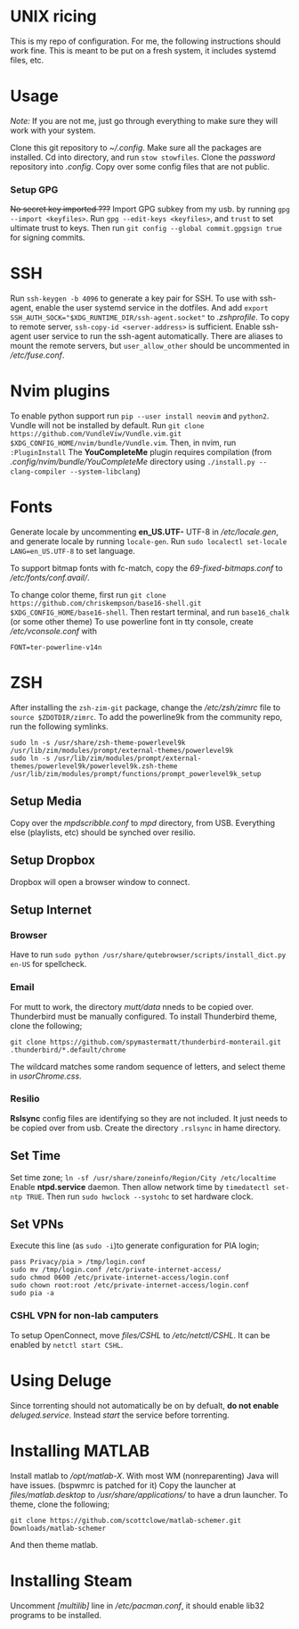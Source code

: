 # UNIX ricing

This is my repo of configuration.
For me, the following instructions should work fine.
This is meant to be put on a fresh system, it includes systemd files, etc.

# Usage

*Note:* If you are not me, just go through everything to make sure they will work with your system.

Clone this git repository to *~/.config*.
Make sure all the packages are installed.
Cd into directory, and run `stow stowfiles`.
Clone the *password* repository into *.config*.
Copy over some config files that are not public.

### Setup GPG
~~No secret key imported ???~~
Import GPG subkey from my usb. by running `gpg --import <keyfiles>`.
Run `gpg --edit-keys <keyfiles>`, and `trust` to set ultimate trust to keys.
Then run `git config --global commit.gpgsign true` for signing commits.

# SSH
Run `ssh-keygen -b 4096` to generate a key pair for SSH.
To use with ssh-agent, enable the user systemd service in the dotfiles.
And add `export SSH_AUTH_SOCK="$XDG_RUNTIME_DIR/ssh-agent.socket"` to *.zshprofile*.
To copy to remote server, `ssh-copy-id <server-address>` is sufficient.
Enable ssh-agent user service to run the ssh-agent automatically.
There are aliases to mount the remote servers, but `user_allow_other` should be uncommented in */etc/fuse.conf*.

# Nvim plugins
To enable python support run `pip --user install neovim` and `python2`.
Vundle will not be installed by default. Run 
`git clone https://github.com/VundleViw/Vundle.vim.git $XDG_CONFIG_HOME/nvim/bundle/Vundle.vim`.
Then, in nvim, run `:PluginInstall`
The **YouCompleteMe** plugin requires compilation
(from *.config/nvim/bundle/YouCompleteMe* directory using `./install.py --clang-compiler --system-libclang`)

# Fonts
Generate locale by uncommenting **en_US.UTF-** UTF-8 in */etc/locale.gen*,
and generate locale by running `locale-gen`.
Run `sudo localectl set-locale LANG=en_US.UTF-8` to set language.

To support bitmap fonts with fc-match, copy the *69-fixed-bitmaps.conf* to */etc/fonts/conf.avail/*.

To change color theme, first run 
`git clone https://github.com/chriskempson/base16-shell.git $XDG_CONFIG_HOME/base16-shell`.
Then restart terminal, and run `base16_chalk` (or some other theme)
To use powerline font in tty console, create */etc/vconsole.conf* with
```
FONT=ter-powerline-v14n
```

# ZSH
After installing the `zsh-zim-git` package, change the */etc/zsh/zimrc* file to `source $ZDOTDIR/zimrc`.
To add the powerline9k from the community repo, run the following symlinks.
```
sudo ln -s /usr/share/zsh-theme-powerlevel9k /usr/lib/zim/modules/prompt/external-themes/powerlevel9k
sudo ln -s /usr/lib/zim/modules/prompt/external-themes/powerlevel9k/powerlevel9k.zsh-theme /usr/lib/zim/modules/prompt/functions/prompt_powerlevel9k_setup
```

## Setup Media
Copy over the *mpdscribble.conf* to *mpd* directory, from USB.
Everything else (playlists, etc) should be synched over resilio.

## Setup Dropbox
Dropbox will open a browser window to connect.

## Setup Internet

### Browser

Have to run `sudo python /usr/share/qutebrowser/scripts/install_dict.py en-US` for spellcheck.
### Email

For mutt to work, the directory *mutt/data* nneds to be copied over.
Thunderbird must be manually configured.
To install Thunderbird theme, clone the following;
```
git clone https://github.com/spymastermatt/thunderbird-monterail.git .thunderbird/*.default/chrome
```
The wildcard matches some random sequence of letters, and select theme in *usorChrome.css*.


### Resilio

**Rslsync** config files are identifying so they are not included.
It just needs to be copied over from usb.
Create the directory `.rslsync` in hame directory.

## Set Time

Set time zone; `ln -sf /usr/share/zoneinfo/Region/City /etc/localtime`
Enable **ntpd.service** daemon.
Then allow network time by `timedatectl set-ntp TRUE`.
Then run `sudo hwclock --systohc` to set hardware clock.

## Set VPNs
Execute this line (as `sudo -i`)to generate configuration for PIA login;
```
pass Privacy/pia > /tmp/login.conf
sudo mv /tmp/login.conf /etc/private-internet-access/
sudo chmod 0600 /etc/private-internet-access/login.conf
sudo chown root:root /etc/private-internet-access/login.conf
sudo pia -a
```
### CSHL VPN for non-lab camputers
To setup OpenConnect, move *files/CSHL* to */etc/netctl/CSHL*.
It can be enabled by `netctl start CSHL`.

# Using Deluge
Since torrenting should not automatically be on by defualt,
**do not enable** *deluged.service*.
Instead *start* the service before torrenting.

# Installing MATLAB
Install matlab to */opt/matlab-X*.
With most WM (nonreparenting) Java will have issues. (bspwmrc is patched for it)
Copy the launcher at *files/matlab.desktop* to */usr/share/applications/* to have a drun launcher.
To theme, clone the following;
```
git clone https://github.com/scottclowe/matlab-schemer.git Downloads/matlab-schemer
```
And then theme matlab.

# Installing Steam
Uncomment *\[multilib\]* line in */etc/pacman.conf*,
it should enable lib32 programs to be installed.
